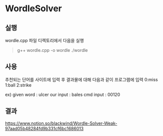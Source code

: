 # WordleSolver
## 실행
wordle.cpp 파일 디렉토리에서 다음을 실행
> g++ wordle.cpp -o wordle
> ./wordle
## 사용
추천되는 단어를 사이트에 입력 후 결과물에 대해 다음과 같이 프로그램에 입력
0:miss
1:ball
2:strike

ex)
given word : ulcer
our input  : bales
cmd input  : 00120
## 결과
https://www.notion.so/blackwind/Wordle-Solver-Weak-97aad05b48284fd9b331cf6bc1686013
